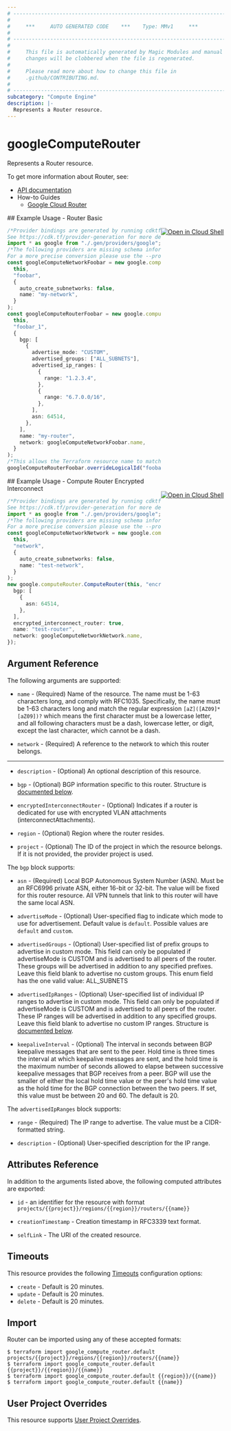 ```yaml
---
# ----------------------------------------------------------------------------
#
#     ***     AUTO GENERATED CODE    ***    Type: MMv1     ***
#
# ----------------------------------------------------------------------------
#
#     This file is automatically generated by Magic Modules and manual
#     changes will be clobbered when the file is regenerated.
#
#     Please read more about how to change this file in
#     .github/CONTRIBUTING.md.
#
# ----------------------------------------------------------------------------
subcategory: "Compute Engine"
description: |-
  Represents a Router resource.
---
```


# googleComputeRouter

Represents a Router resource.

To get more information about Router, see:

* [API documentation](https://cloud.google.com/compute/docs/reference/rest/v1/routers)
* How-to Guides
  * [Google Cloud Router](https://cloud.google.com/router/docs/)

<div class = "oics-button" style="float: right; margin: 0 0 -15px">
  <a href="https://console.cloud.google.com/cloudshell/open?cloudshell_git_repo=https%3A%2F%2Fgithub.com%2Fterraform-google-modules%2Fdocs-examples.git&cloudshell_working_dir=router_basic&cloudshell_image=gcr.io%2Fgraphite-cloud-shell-images%2Fterraform%3Alatest&open_in_editor=main.tf&cloudshell_print=.%2Fmotd&cloudshell_tutorial=.%2Ftutorial.md" target="_blank">
    <img alt="Open in Cloud Shell" src="//gstatic.com/cloudssh/images/open-btn.svg" style="max-height: 44px; margin: 32px auto; max-width: 100%;">
  </a>
</div>
## Example Usage - Router Basic

```typescript
/*Provider bindings are generated by running cdktf get.
See https://cdk.tf/provider-generation for more details.*/
import * as google from "./.gen/providers/google";
/*The following providers are missing schema information and might need manual adjustments to synthesize correctly: google.
For a more precise conversion please use the --provider flag in convert.*/
const googleComputeNetworkFoobar = new google.computeNetwork.ComputeNetwork(
  this,
  "foobar",
  {
    auto_create_subnetworks: false,
    name: "my-network",
  }
);
const googleComputeRouterFoobar = new google.computeRouter.ComputeRouter(
  this,
  "foobar_1",
  {
    bgp: [
      {
        advertise_mode: "CUSTOM",
        advertised_groups: ["ALL_SUBNETS"],
        advertised_ip_ranges: [
          {
            range: "1.2.3.4",
          },
          {
            range: "6.7.0.0/16",
          },
        ],
        asn: 64514,
      },
    ],
    name: "my-router",
    network: googleComputeNetworkFoobar.name,
  }
);
/*This allows the Terraform resource name to match the original name. You can remove the call if you don't need them to match.*/
googleComputeRouterFoobar.overrideLogicalId("foobar");

```

<div class = "oics-button" style="float: right; margin: 0 0 -15px">
  <a href="https://console.cloud.google.com/cloudshell/open?cloudshell_git_repo=https%3A%2F%2Fgithub.com%2Fterraform-google-modules%2Fdocs-examples.git&cloudshell_working_dir=compute_router_encrypted_interconnect&cloudshell_image=gcr.io%2Fgraphite-cloud-shell-images%2Fterraform%3Alatest&open_in_editor=main.tf&cloudshell_print=.%2Fmotd&cloudshell_tutorial=.%2Ftutorial.md" target="_blank">
    <img alt="Open in Cloud Shell" src="//gstatic.com/cloudssh/images/open-btn.svg" style="max-height: 44px; margin: 32px auto; max-width: 100%;">
  </a>
</div>
## Example Usage - Compute Router Encrypted Interconnect

```typescript
/*Provider bindings are generated by running cdktf get.
See https://cdk.tf/provider-generation for more details.*/
import * as google from "./.gen/providers/google";
/*The following providers are missing schema information and might need manual adjustments to synthesize correctly: google.
For a more precise conversion please use the --provider flag in convert.*/
const googleComputeNetworkNetwork = new google.computeNetwork.ComputeNetwork(
  this,
  "network",
  {
    auto_create_subnetworks: false,
    name: "test-network",
  }
);
new google.computeRouter.ComputeRouter(this, "encrypted-interconnect-router", {
  bgp: [
    {
      asn: 64514,
    },
  ],
  encrypted_interconnect_router: true,
  name: "test-router",
  network: googleComputeNetworkNetwork.name,
});

```

## Argument Reference

The following arguments are supported:

*   `name` -
    (Required)
    Name of the resource. The name must be 1-63 characters long, and
    comply with RFC1035. Specifically, the name must be 1-63 characters
    long and match the regular expression `[aZ]([AZ09]*[aZ09])?`
    which means the first character must be a lowercase letter, and all
    following characters must be a dash, lowercase letter, or digit,
    except the last character, which cannot be a dash.

*   `network` -
    (Required)
    A reference to the network to which this router belongs.

***

*   `description` -
    (Optional)
    An optional description of this resource.

*   `bgp` -
    (Optional)
    BGP information specific to this router.
    Structure is [documented below](#nested_bgp).

*   `encryptedInterconnectRouter` -
    (Optional)
    Indicates if a router is dedicated for use with encrypted VLAN
    attachments (interconnectAttachments).

*   `region` -
    (Optional)
    Region where the router resides.

*   `project` - (Optional) The ID of the project in which the resource belongs.
    If it is not provided, the provider project is used.

<a name="nested_bgp"></a>The `bgp` block supports:

*   `asn` -
    (Required)
    Local BGP Autonomous System Number (ASN). Must be an RFC6996
    private ASN, either 16-bit or 32-bit. The value will be fixed for
    this router resource. All VPN tunnels that link to this router
    will have the same local ASN.

*   `advertiseMode` -
    (Optional)
    User-specified flag to indicate which mode to use for advertisement.
    Default value is `default`.
    Possible values are `default` and `custom`.

*   `advertisedGroups` -
    (Optional)
    User-specified list of prefix groups to advertise in custom mode.
    This field can only be populated if advertiseMode is CUSTOM and
    is advertised to all peers of the router. These groups will be
    advertised in addition to any specified prefixes. Leave this field
    blank to advertise no custom groups.
    This enum field has the one valid value: ALL\_SUBNETS

*   `advertisedIpRanges` -
    (Optional)
    User-specified list of individual IP ranges to advertise in
    custom mode. This field can only be populated if advertiseMode
    is CUSTOM and is advertised to all peers of the router. These IP
    ranges will be advertised in addition to any specified groups.
    Leave this field blank to advertise no custom IP ranges.
    Structure is [documented below](#nested_advertised_ip_ranges).

*   `keepaliveInterval` -
    (Optional)
    The interval in seconds between BGP keepalive messages that are sent
    to the peer. Hold time is three times the interval at which keepalive
    messages are sent, and the hold time is the maximum number of seconds
    allowed to elapse between successive keepalive messages that BGP
    receives from a peer.
    BGP will use the smaller of either the local hold time value or the
    peer's hold time value as the hold time for the BGP connection
    between the two peers. If set, this value must be between 20 and 60.
    The default is 20.

<a name="nested_advertised_ip_ranges"></a>The `advertisedIpRanges` block supports:

*   `range` -
    (Required)
    The IP range to advertise. The value must be a
    CIDR-formatted string.

*   `description` -
    (Optional)
    User-specified description for the IP range.

## Attributes Reference

In addition to the arguments listed above, the following computed attributes are exported:

*   `id` - an identifier for the resource with format `projects/{{project}}/regions/{{region}}/routers/{{name}}`

*   `creationTimestamp` -
    Creation timestamp in RFC3339 text format.

*   `selfLink` - The URI of the created resource.

## Timeouts

This resource provides the following
[Timeouts](https://developer.hashicorp.com/terraform/plugin/sdkv2/resources/retries-and-customizable-timeouts) configuration options:

* `create` - Default is 20 minutes.
* `update` - Default is 20 minutes.
* `delete` - Default is 20 minutes.

## Import

Router can be imported using any of these accepted formats:

```console
$ terraform import google_compute_router.default projects/{{project}}/regions/{{region}}/routers/{{name}}
$ terraform import google_compute_router.default {{project}}/{{region}}/{{name}}
$ terraform import google_compute_router.default {{region}}/{{name}}
$ terraform import google_compute_router.default {{name}}
```

## User Project Overrides

This resource supports [User Project Overrides](https://registry.terraform.io/providers/hashicorp/google/latest/docs/guides/provider_reference#user_project_override).
